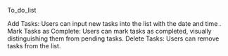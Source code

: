To_do_list

Add Tasks: Users can input new tasks into the list with the date and time . Mark Tasks as Complete: Users can mark tasks as completed, visually distinguishing them from pending tasks. Delete Tasks: Users can remove tasks from the list.
